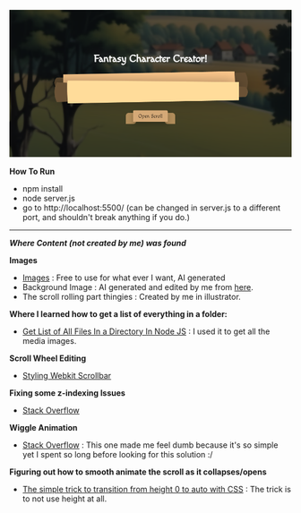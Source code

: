 
![preview image](preview.png)


**How To Run**
- npm install
- node server.js
- go to http://localhost:5500/ (can be changed in server.js to a different port, and shouldn't break anything if you do.)

____

___Where Content (not created by me) was found___

**Images**

- [Images](https://www.reddit.com/r/rpg/comments/gpghyq/500_fantasy_character_portrait_icons/) : Free to use for what ever I want, AI generated
- Background Image : AI generated and edited by me from [here](https://openart.ai).
- The scroll rolling part thingies :  Created by me in illustrator.

**Where I learned how to get a list of everything in a folder:**

- [Get List of All Files In a Directory In Node JS](https://medium.com/stackfame/get-list-of-all-files-in-a-directory-in-node-js-befd31677ec5#:~:text=js%20fs%20core%20module%20to,all%20files%20in%20the%20directory.) : I used it to get all the media images.

**Scroll Wheel Editing**

- [Styling Webkit Scrollbar](https://stackoverflow.com/questions/44212713/styling-webkit-scrollbar-track-not-working)

**Fixing some z-indexing Issues**

- [Stack Overflow](https://stackoverflow.com/questions/3032856/is-it-possible-to-set-the-stacking-order-of-pseudo-elements-below-their-parent-e)

**Wiggle Animation**

- [Stack Overflow](https://stackoverflow.com/questions/38132700/css-wiggle-shake-effect) : This one made me feel dumb because it's so simple yet I spent so long before looking for this solution :/

**Figuring out how to smooth animate the scroll as it collapses/opens**

- [The simple trick to transition from height 0 to auto with CSS](https://www.youtube.com/watch?v=B_n4YONte5A&t=155s) : The trick is to not use height at all.